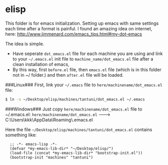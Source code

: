 elisp
=====
This folder is for emacs initialization. Setting up emacs with same settings each time after a format is painful. I found an amazing idea on internet, here: http://www.jimmenard.com/emacs_tips.html#my-dot-emacs

The idea is simple. 
* Have seperate `dot_emacs.el` file for each machine you are using and link to your `~/.emacs.el` init file to `machine_name/dot_emacs.el` file after a clean installation of emacs,
* By this way, first `before.el` file, then `emacs.el` file (which is in this folder not in ~/ folder.) and then `after.el` file will be loaded.

###Linux###
First, link your `~/.emacs` file to `here/machinename/dot_emacs.el` file:

```bash
$ ln -s ~/Desktop/elisp/machines/tantuni/dot_emacs.el ~/.emacs
```
###Windows###
Just copy `here/machinename/dot_emacs.el` file to ~/.emacs.el:
`here/machinename/dot_emacs.el` ---\> C:\Users\kkk\AppData\Roaming\\.emacs.el

Here the file `~/Desktop/elisp/machines/tantuni/dot_emacs.el` contains something like:

```elisp
  ;; -*- emacs-lisp -*-
  (defvar *my-emacs-lib-dir* "~/Desktop/elisp/")
  (load-file (concat *my-emacs-lib-dir* "bootstrap-init.el"))
  (bootstrap-init "machines" "tantuni")
```


